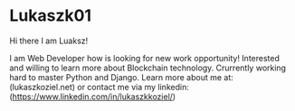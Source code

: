 # Lukaszk01
Hi there I am Luaksz!

I am Web Developer how is looking for new work opportunity! Interested and willing to learn more about Blockchain technology. Crurrently working hard to master Python and Django. Learn more about me at: 
(lukaszkoziel.net)
or contact me via my linkedin:
(https://www.linkedin.com/in/lukaszkkoziel/)
